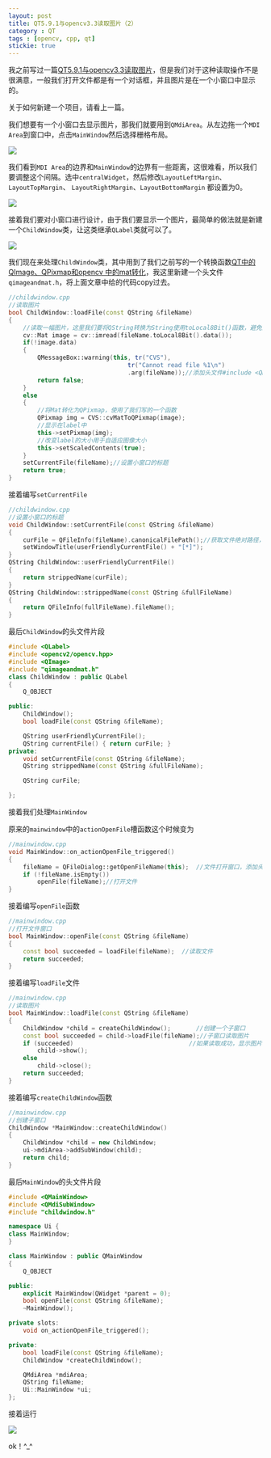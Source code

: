 ```yaml
---
layout: post
title: QT5.9.1与opencv3.3读取图片（2）
category : QT
tags : [opencv, cpp, qt]
stickie: true
---
```


我之前写过一篇[QT5.9.1与opencv3.3读取图片](http://blog.csdn.net/qq_17550379/article/details/78303667)，但是我们对于这种读取操作不是很满意，一般我们打开文件都是有一个对话框，并且图片是在一个小窗口中显示的。

关于如何新建一个项目，请看上一篇。

我们想要有一个小窗口去显示图片，那我们就要用到`QMdiArea`。从左边拖一个`MDI Area`到窗口中，点击`MainWindow`然后选择栅格布局。

<a href="http://wx4.sinaimg.cn/mw690/af2d2659ly1fm0805m2j6j20u60hjgmy.jpg" data-lightbox="roadtrip">
<img src="http://wx4.sinaimg.cn/mw690/af2d2659ly1fm0805m2j6j20u60hjgmy.jpg" class="img-fluid">
</a>

我们看到`MDI Area`的边界和`MainWindow`的边界有一些距离，这很难看，所以我们要调整这个间隔。选中`centralWidget`，然后修改`LayoutLeftMargin`、`LayoutTopMargin`、 `LayoutRightMargin`、`LayoutBottomMargin` 都设置为0。

<a href="http://wx4.sinaimg.cn/mw690/af2d2659ly1fm08birinoj20fv0qtwf8.jpg" data-lightbox="roadtrip">
<img src="http://wx4.sinaimg.cn/mw690/af2d2659ly1fm08birinoj20fv0qtwf8.jpg" class="img-fluid">
</a>

接着我们要对小窗口进行设计，由于我们要显示一个图片，最简单的做法就是新建一个`ChildWindow`类，让这类继承`QLabel`类就可以了。

<a href="http://wx2.sinaimg.cn/mw690/af2d2659ly1fm08jm9ejlj20ma0fi0ss.jpg" data-lightbox="roadtrip">
<img src="http://wx2.sinaimg.cn/mw690/af2d2659ly1fm08jm9ejlj20ma0fi0ss.jpg" class="img-fluid">
</a>

我们现在来处理`ChildWindow`类，其中用到了我们之前写的一个转换函数[QT中的QImage、QPixmap和opencv 中的mat转化](http://blog.csdn.net/qq_17550379/article/details/78683153)，我这里新建一个头文件`qimageandmat.h`，将上面文章中给的代码copy过去。

```c++
//childwindow.cpp
//读取图片
bool ChildWindow::loadFile(const QString &fileName)
{
    //读取一幅图片，这里我们要将QString转换为String使用toLocal8Bit()函数，避免乱码问题
    cv::Mat image = cv::imread(fileName.toLocal8Bit().data());
    if(!image.data)
    {
        QMessageBox::warning(this, tr("CVS"),
                                 tr("Cannot read file %1\n")
                                 .arg(fileName));//添加头文件#include <QMessageBox>
        return false;
    }
    else
    {
        //将Mat转化为QPixmap，使用了我们写的一个函数
        QPixmap img = CVS::cvMatToQPixmap(image);
        //显示在label中
        this->setPixmap(img);
        //改变label的大小用于自适应图像大小
        this->setScaledContents(true);
    }
    setCurrentFile(fileName);//设置小窗口的标题
    return true;
}
```

接着编写`setCurrentFile`

```c++
//childwindow.cpp
//设置小窗口的标题
void ChildWindow::setCurrentFile(const QString &fileName)
{
    curFile = QFileInfo(fileName).canonicalFilePath();//获取文件绝对路径，添加头文件#include <QFileInfo>
    setWindowTitle(userFriendlyCurrentFile() + "[*]");
}
QString ChildWindow::userFriendlyCurrentFile()
{
    return strippedName(curFile);
}
QString ChildWindow::strippedName(const QString &fullFileName)
{
    return QFileInfo(fullFileName).fileName();
}
```

最后`ChildWindow`的头文件片段

```c++
#include <QLabel>
#include <opencv2/opencv.hpp>
#include <QImage>
#include "qimageandmat.h"
class ChildWindow : public QLabel
{
    Q_OBJECT

public:
    ChildWindow();
    bool loadFile(const QString &fileName);

    QString userFriendlyCurrentFile();
    QString currentFile() { return curFile; }
private:
    void setCurrentFile(const QString &fileName);
    QString strippedName(const QString &fullFileName);

    QString curFile;

};
```

接着我们处理`MainWindow`

原来的`mainwindow`中的`actionOpenFile`槽函数这个时候变为

```c++
//mainwindow.cpp
void MainWindow::on_actionOpenFile_triggered()
{
    fileName = QFileDialog::getOpenFileName(this);  //文件打开窗口，添加头文件#include <QFileDialog>
    if (!fileName.isEmpty())
        openFile(fileName);//打开文件
}
```

接着编写`openFile`函数

```c++
//mainwindow.cpp
//打开文件窗口
bool MainWindow::openFile(const QString &fileName)
{
    const bool succeeded = loadFile(fileName);	//读取文件
    return succeeded;
}
```


接着编写`loadFile`文件

```c++
//mainwindow.cpp
//读取图片
bool MainWindow::loadFile(const QString &fileName)
{
    ChildWindow *child = createChildWindow();		//创建一个子窗口
    const bool succeeded = child->loadFile(fileName);//子窗口读取图片
    if (succeeded)								  //如果读取成功，显示图片；否则，关闭
        child->show();
    else
        child->close();
    return succeeded;
}
```

接着编写`createChildWindow`函数

```c++
//mainwindow.cpp
//创建子窗口
ChildWindow *MainWindow::createChildWindow()
{
    ChildWindow *child = new ChildWindow;
    ui->mdiArea->addSubWindow(child);
    return child;
}
```

最后`MainWindow`的头文件片段

```c++
#include <QMainWindow>
#include <QMdiSubWindow>
#include "childwindow.h"

namespace Ui {
class MainWindow;
}

class MainWindow : public QMainWindow
{
    Q_OBJECT

public:
    explicit MainWindow(QWidget *parent = 0);
    bool openFile(const QString &fileName);
    ~MainWindow();

private slots:
    void on_actionOpenFile_triggered();

private:
    bool loadFile(const QString &fileName);
    ChildWindow *createChildWindow();

    QMdiArea *mdiArea;
    QString fileName;
    Ui::MainWindow *ui;
};
```

接着运行

<a href="http://wx4.sinaimg.cn/mw690/af2d2659ly1fm0yy0g0i8j20kd0h4149.jpg" data-lightbox="roadtrip">
<img src="http://wx4.sinaimg.cn/mw690/af2d2659ly1fm0yy0g0i8j20kd0h4149.jpg" class="img-fluid">
</a>

ok！^_^